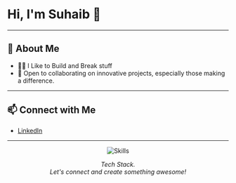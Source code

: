 # Hi, I'm Suhaib 👋
---

## 🚀 About Me
- 👨‍💻 I Like to Build and Break stuff
- 🤝 Open to collaborating on innovative projects, especially those making a difference.
---

## 📫 Connect with Me

- [LinkedIn](https://www.linkedin.com/in/shaiksuhaib)

---

<p align="center">
  <img src="https://skillicons.dev/icons?i=python,c,html,css,js,github" alt="Skills" />
</p>

<p align="center">
  <em>Tech Stack.<br>
  Let's connect and create something awesome!</em>
</p>
